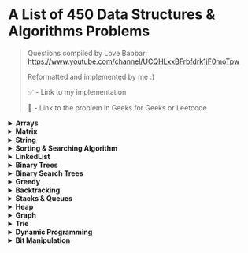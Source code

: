 # A List of 450 Data Structures & Algorithms Problems 

> Questions compiled by Love Babbar: https://www.youtube.com/channel/UCQHLxxBFrbfdrk1jF0moTpw 
> 
> Reformatted and implemented by me :)
> 
> ✅ - Link to my implementation
> 
> 🔗 - Link to the problem in Geeks for Geeks or Leetcode

<details>
  <summary><strong>Arrays</strong></summary>
  
  ### Array Problems
  
  - Reverse the array - [🔗 Problem](https://www.geeksforgeeks.org/write-a-program-to-reverse-an-array-or-string/)
  - Find the maximum and minimum element in an array
  - Find the "Kth" max and min element of an array
  - Given an array which consists of only 0, 1 and 2. Sort the array without using any sorting algo
  - Move all the negative elements to one side of the array 
  - Find the Union and Intersection of the two sorted arrays.
  - Write a program to cyclically rotate an array by one.
  - <strong>find Largest sum contiguous Subarray [V. IMP]</strong>
  - <strong>Minimise the maximum difference between heights [V.IMP]</strong>
  - Minimum no. of Jumps to reach end of an array
  - find duplicate in an array of N+1 Integers
  - Merge 2 sorted arrays without using Extra space.
  - <strong>Kadane's Algo [V.V.V.V.V IMP]</strong>
  - Merge Intervals
  - Next Permutation
  - Count Inversion
  - Best time to buy and Sell stock
  - find all pairs on integer array whose sum is equal to given number
  - find common elements In 3 sorted arrays
  - Rearrange the array in alternating positive and negative items with O(1) extra space
  - Find if there is any subarray with sum equal to 0
  - Find factorial of a large number
  - find maximum product subarray 
  - Find longest coinsecutive subsequence
  - Given an array of size n and a number k, fin all elements that appear more than " n/k " times.
  - Maximum profit by buying and selling a share atmost twice
  - Find whether an array is a subset of another array
  - Find the triplet that sum to a given value
  - Trapping Rain water problem
  - Chocolate Distribution problem
  - Smallest Subarray with sum greater than a given value
  - Three way partitioning of an array around a given value
  - Minimum swaps required bring elements less equal K together
  - Minimum no. of operations required to make an array palindrome
  - Median of 2 sorted arrays of equal size
  - Median of 2 sorted arrays of different size
  
</details>

<details>
  <summary><strong>Matrix</strong></summary>
  
  ### Matrix Problems
  
  - Spiral traversal on a Matrix
  - Search an element in a matriix
  - Find median in a row wise sorted matrix
  - Find row with maximum no. of 1's
  - Print elements in sorted order using row-column wise sorted matrix
  - Maximum size rectangle
  - Find a specific pair in matrix
  - Rotate matrix by 90 degrees
  - Kth smallest element in a row-cpumn wise sorted matrix
  - Common elements in all rows of a given matrix

</details>


<details>
  <summary><strong>String</strong></summary>
  
  ### String Problems
  
  - Reverse a String - [✅ Implementation](reverse-string.py)
  - Check whether a String is Palindrome or not
  - Find Duplicate characters in a string
  - Why strings are immutable in Java?
  - Write a Code to check whether one string is a rotation of another
  - Write a Program to check whether a string is a valid shuffle of two strings or not
  - Count and Say problem
  - Write a program to find the longest Palindrome in a string.[ Longest palindromic Substring]
  - Find Longest Recurring Subsequence in String
  - Print all Subsequences of a string.
  - Print all the permutations of the given string
  - Split the Binary string into two substring with equal 0’s and 1’s
  - <strong>Word Wrap Problem [VERY IMP]</strong>
  - <strong>EDIT Distance [Very Imp] </strong>
  - <strong>Find next greater number with same set of digits. [Very Very IMP]</strong>
  - <strong>Balanced Parenthesis problem.[Imp]</strong>
  - <strong>Word break Problem[ Very Imp]</strong>
  - Rabin Karp Algo
  - KMP Algo
  - Convert a Sentence into its equivalent mobile numeric keypad sequence.
  - Minimum number of bracket reversals needed to make an expression balanced.
  - Count All Palindromic Subsequence in a given String.
  - Count of number of given string in 2D character array
  - Search a Word in a 2D Grid of characters.
  - Boyer Moore Algorithm for Pattern Searching.
  - Converting Roman Numerals to Decimal
  - Longest Common Prefix
  - Number of flips to make binary string alternate
  - Find the first repeated word in string.
  - Minimum number of swaps for bracket balancing.
  - Find the longest common subsequence between two strings.
  - Program to generate all possible valid IP addresses from given  string.
  - Write a program tofind the smallest window that contains all characters of string itself.
  - Rearrange characters in a string such that no two adjacent are same
  - Minimum characters to be added at front to make string palindrome
  - Given a sequence of words, print all anagrams together
  - Find the smallest window in a string containing all characters of another string
  - Recursively remove all adjacent duplicates
  - String matching where one string contains wildcard characters
  - Function to find Number of customers who could not get a computer
  - Transform One String to Another using Minimum Number of Given Operation
  - Check if two given strings are isomorphic to each other
  - Recursively print all sentences that can be formed from list of word lists

</details>

<details>
  <summary><strong>Sorting & Searching Algorithm</strong></summary>
  
  ### Sorting & Searching Algorithm Problems
  
  - Find first and last positions of an element in a sorted array
  - Find a Fixed Point (Value equal to index) in a given array
  - Search in a rotated sorted array
  - square root of an integer
  - Maximum and minimum of an array using minimum number of comparisons
  - Optimum location of point to minimize total distance
  - Find the repeating and the missing
  - find majority element
  - Searching in an array where adjacent differ by at most k
  - find a pair with a given difference
  - find four elements that sum to a given value
  - maximum sum such that no 2 elements are adjacent
  - Count triplet with sum smaller than a given value
  - merge 2 sorted arrays
  - print all subarrays with 0 sum
  - Product array Puzzle
  - Sort array according to count of set bits
  - minimum no. of swaps required to sort the array
  - Bishu and Soldiers
  - Rasta and Kheshtak
  - Kth smallest number again
  - Find pivot element in a sorted array
  - K-th Element of Two Sorted Arrays
  - Aggressive cows
  - Book Allocation Problem
  - EKOSPOJ:
  - Job Scheduling Algo
  - Missing Number in AP
  - Smallest number with atleastn trailing zeroes infactorial
  - Painters Partition Problem:
  - ROTI-Prata SPOJ
  - DoubleHelix SPOJ
  - Subset Sums
  - Findthe inversion count
  - Implement Merge-sort in-place
  - Partitioning and Sorting Arrays with Many Repeated Entries
  
</details>

<details>
  <summary><strong>LinkedList</strong></summary>
  
  ### LinkedList Problems
  
  - Write a Program to reverse the Linked List. (Both Iterative and recursive)
  - <strong>Reverse a Linked List in group of Given Size. [Very Imp]</strong>
  - Write a program to Detect loop in a linked list.
  - Write a program to Delete loop in a linked list.
  - Find the starting point of the loop. 
  - Remove Duplicates in a sorted Linked List.
  - Remove Duplicates in a Un-sorted Linked List.
  - Write a Program to Move the last element to Front in a Linked List.
  - Add “1” to a number represented as a Linked List.
  - Add two numbers represented by linked lists.
  - Intersection of two Sorted Linked List.
  - Intersection Point of two Linked Lists.
  - <strong>Merge Sort For Linked lists.[Very Important]</strong>
  - <strong>Quicksort for Linked Lists.[Very Important]</strong>
  - Find the middle Element of a linked list.
  - Check if a linked list is a circular linked list.
  - Split a Circular linked list into two halves.
  - Write a Program to check whether the Singly Linked list is a palindrome or not.
  - Deletion from a Circular Linked List.
  - Reverse a Doubly Linked list.
  - Find pairs with a given sum in a DLL.
  - Count triplets in a sorted DLL whose sum is equal to given value “X”.
  - <strong>Sort a “k”sorted Doubly Linked list.[Very IMP]</strong>
  - Rotate DoublyLinked list by N nodes.
  - <strong>Rotate a Doubly Linked list in group of Given Size.[Very IMP]</strong>
  - Can we reverse a linked list in less than O(n) ?
  - Why Quicksort is preferred for. Arrays and Merge Sort for LinkedLists ?
  - Flatten a Linked List
  - Sort a LL of 0's, 1's and 2's
  - Clone a linked list with next and random pointer
  - Merge K sorted Linked list
  - Multiply 2 no. represented by LL
  - Delete nodes which have a greater value on right side
  - Segregate even and odd nodes in a Linked List
  - Program for n’th node from the end of a Linked List
  - Find the first non-repeating character from a stream of characters
  
</details>

<details>
  <summary><strong>Binary Trees</strong></summary>
  
  ### Binary Tree Problems

  - level order traversal
  - Reverse Level Order traversal
  - Height of a tree
  - Diameter of a tree
  - Mirror of a tree
  - Inorder Traversal of a tree both using recursion and Iteration
  - Preorder Traversal of a tree both using recursion and Iteration
  - Postorder Traversal of a tree both using recursion and Iteration
  - Left View of a tree
  - Right View of Tree
  - Top View of a tree
  - Bottom View of a tree
  - Zig-Zag traversal of a binary tree
  - Check if a tree is balanced or not
  - Diagnol Traversal of a Binary tree
  - Boundary traversal of a Binary tree
  - Construct Binary Tree from String with Bracket Representation
  - Convert Binary tree into Doubly Linked List
  - Convert Binary tree into Sum tree
  - Construct Binary tree from Inorder and preorder traversal
  - Find minimum swaps required to convert a Binary tree into BST
  - Check if Binary tree is Sum tree or not
  - Check if all leaf nodes are at same level or not
  - <strong>Check if a Binary Tree contains duplicate subtrees of size 2 or more [ IMP ]</strong>
  - Check if 2 trees are mirror or not
  - Sum of Nodes on the Longest path from root to leaf node 
  - <strong>Check if given graph is tree or not.  [ IMP ]</strong>
  - Find Largest subtree sum in a tree
  - Maximum Sum of nodes in Binary tree such that no two are adjacent 
  - Print all "K" Sum paths in a Binary tree
  - Find LCA in a Binary tree
  - Find distance between 2 nodes in a Binary tree
  - Kth Ancestor of node in a Binary tree
  - <strong>Find all Duplicate subtrees in a Binary tree [ IMP ]</strong>
  - Tree Isomorphism Problem

</details>

<details>
  <summary><strong>Binary Search Trees</strong></summary>
  
  ### Binary Search Tree Problems

  - Find a value in a BST
  - Deletion of a node in a BST
  - Find min and max value in a BST
  - Find inorder successor and inorder predecessor in a BST
  - Check if a tree is a BST or not
  - Populate Inorder successor of all nodes
  - Find LCA  of 2 nodes in a BST
  - Construct BST from preorder traversal
  - Convert Binary tree into BST
  - Convert a normal BST into a Balanced BST
  - <strong>Merge two BST [ V.V.V>IMP ]</strong>
  - Find Kth largest element in a BST
  - Find Kth smallest element in a BST
  - Count pairs from 2 BST whose sum is equal to given value "X"
  - Find the median of BST in O(n) time and O(1) space
  - Count BST ndoes that lie in a given range
  - Replace every element with the least greater element on its right
  - Given "n" appointments, find the conflicting appointments
  - Check preorder is valid or not
  - Check whether BST contains Dead end
  - <strong>Largest BST in a Binary Tree [ V.V.V.V.V IMP ]</strong>
  - Flatten BST to sorted list

</details>

<details>
  <summary><strong>Greedy</strong></summary>
  
  ### Greedy Problems

  - Activity Selection Problem
  - Job SequencingProblem
  - Huffman Coding
  - Water Connection Problem
  - Fractional Knapsack Problem
  - Greedy Algorithm to find Minimum number of Coins
  - Maximum trains for which stoppage can be provided
  - Minimum Platforms Problem
  - Buy Maximum Stocks if i stocks can be bought on i-th day
  - Find the minimum and maximum amount to buy all N candies
  - Minimize Cash Flow among a given set of friends who have borrowed money from each other
  - Minimum Cost to cut a board into squares
  - Check if it is possible to survive on Island
  - Find maximum meetings in one room
  - Maximum product subset of an array
  - Maximize array sum after K negations
  - Maximize the sum of arr[i]*i
  - Maximum sum of absolute difference of an array
  - Maximize sum of consecutive differences in a circular array
  - Minimum sum of absolute difference of pairs of two arrays
  - Program for Shortest Job First (or SJF) CPU Scheduling
  - Program for Least Recently Used (LRU) Page Replacement algorithm
  - Smallest subset with sum greater than all other elements
  - Chocolate Distribution Problem
  - DEFKIN -Defense of a Kingdom
  - DIEHARD -DIE HARD
  - GERGOVIA -Wine trading in Gergovia
  - Picking Up Chicks
  - CHOCOLA –Chocolate
  - ARRANGE -Arranging Amplifiers
  - K Centers Problem
  - Minimum Cost of ropes
  - Find smallest number with given number of digits and sum of digits
  - Rearrange characters in a string such that no two adjacent are same
  - Find maximum sum possible equal sum of three stacks  

</details>

<details>
  <summary><strong>Backtracking</strong></summary>
  
  ### Backtracking Problems

  - Rat in a maze Problem
  - Printing all solutions in N-Queen Problem
  - Word Break Problem using Backtracking
  - Remove Invalid Parentheses
  - Sudoku Solver
  - m Coloring Problem
  - Print all palindromic partitions of a string
  - Subset Sum Problem
  - The Knight’s tour problem
  - Tug of War
  - Find shortest safe route in a path with landmines
  - Combinational Sum
  - Find Maximum number possible by doing at-most K swaps
  - Print all permutations of a string 
  - Find if there is a path of more than k length from a source
  - Longest Possible Route in a Matrix with Hurdles
  - Print all possible paths from top left to bottom right of a mXn matrix
  - Partition of a set intoK subsets with equal sum
  - Find the K-th Permutation Sequence of first N natural numbers

</details>

<details>
  <summary><strong>Stacks & Queues</strong></summary>
  
  ### Stacks & Queues

  - Implement Stack from Scratch
  - Implement Queue from Scratch
  - Implement 2 stack in an array
  - find the middle element of a stack
  - Implement "N" stacks in an Array
  - Check the expression has valid or Balanced parenthesis or not.
  - Reverse a String using Stack
  - Design a Stack that supports getMin() in O(1) time and O(1) extra space.
  - Find the next Greater element
  - The celebrity Problem
  - Arithmetic Expression evaluation
  - Evaluation of Postfix expression
  - Implement a method to insert an element at its bottom without using any other data structure.
  - Reverse a stack using recursion
  - Sort a Stack using recursion
  - Merge Overlapping Intervals
  - Largest rectangular Area in Histogram
  - Length of the Longest Valid Substring
  - Expression contains redundant bracket or not
  - Implement Stack using Queue
  - Implement Stack using Deque
  - Stack Permutations (Check if an array is stack permutation of other)
  - Implement Queue using Stack  
  - Implement "n" queue in an array
  - Implement a Circular queue
  - LRU Cache Implementationa
  - Reverse a Queue using recursion
  - Reverse the first “K” elements of a queue
  - Interleave the first half of the queue with second half
  - Find the first circular tour that visits all Petrol Pumps
  - Minimum time required to rot all oranges
  - Distance of nearest cell having 1 in a binary matrix
  - First negative integer in every window of size “k”
  - Check if all levels of two trees are anagrams or not.
  - Sum of minimum and maximum elements of all subarrays of size “k”.
  - Minimum sum of squares of character counts in a given string after removing “k” characters.
  - Queue based approach or first non-repeating character in a stream.
  - Next Smaller Element

</details>

<details>
    <summary><strong>Heap</strong></summary>
  
  ### Heap Problems

  - Implement a Maxheap/MinHeap using arrays and recursion.
  - Sort an Array using heap. (HeapSort)
  - Maximum of all subarrays of size k.
  - “k” largest element in an array
  - Kth smallest and largest element in an unsorted array
  - <strong>Merge “K” sorted arrays. [ IMP ]</strong>
  - Merge 2 Binary Max Heaps
  - Kth largest sum continuous subarrays
  - Leetcode- reorganize strings
  - <strong>Merge “K” Sorted Linked Lists [V.IMP]</strong>
  - Smallest range in “K” Lists
  - Median in a stream of Integers
  - Check if a Binary Tree is Heap
  - Connect “n” ropes with minimum cost
  - Convert BST to Min Heap
  - Convert min heap to max heap
  - Rearrange characters in a string such that no two adjacent are same.
  - Minimum sum of two numbers formed from digits of an array

</details>

<details>
    <summary><strong>Graph</strong></summary>
  
  ### Graph Problems

  - Create a Graph, print it
  - Implement BFS algorithm 
  - Implement DFS Algo 
  - Detect Cycle in Directed Graph using BFS/DFS Algo 
  - Detect Cycle in UnDirected Graph using BFS/DFS Algo 
  - Search in a Maze
  - Minimum Step by Knight
  - flood fill algo
  - Clone a graph
  - Making wired Connections    
  - word Ladder 
  - Dijkstra algo
  - Implement Topological Sort 
  - Minimum time taken by each job to be completed given by a Directed Acyclic Graph
  - Find whether it is possible to finish all tasks or not from given dependencies
  - Find the no. of Isalnds
  - Given a sorted Dictionary of an Alien Language, find order of characters
  - Implement Kruksal’sAlgorithm
  - Implement Prim’s Algorithm
  - Total no. of Spanning tree in a graph
  - Implement Bellman Ford Algorithm
  - Implement Floyd warshallAlgorithm
  - Travelling Salesman Problem
  - Graph ColouringProblem
  - Snake and Ladders Problem
  - Find bridge in a graph
  - Count Strongly connected Components(Kosaraju Algo)
  - Check whether a graph is Bipartite or Not
  - Detect Negative cycle in a graph
  - Longest path in a Directed Acyclic Graph
  - Journey to the Moon
  - Cheapest Flights Within K Stops
  - Oliver and the Game
  - Water Jug problem using BFS
  - Water Jug problem using BFS
  - Find if there is a path of more thank length from a source
  - M-ColouringProblem
  - Minimum edges to reverse o make path from source to destination
  - Paths to travel each nodes using each edge(Seven Bridges)
  - Vertex Cover Problem
  - Chinese Postman or Route Inspection
  - Number of Triangles in a Directed and Undirected Graph
  - Minimise the cashflow among a given set of friends who have borrowed money from each other
  - Two Clique Problem

</details>

<details>
    <summary><strong>Trie</strong></summary>
  
  ### Trie Problems

  - Construct a trie from scratch
  - Find shortest unique prefix for every word in a given list
  - Word Break Problem | (Trie solution)
  - Given a sequence of words, print all anagrams together
  - Implement a Phone Directory
  - Print unique rows in a given boolean matrix

</details>

<details>
    <summary><strong>Dynamic Programming</strong></summary>
  
  ### Dynamic Programming Problems
    
  - Coin ChangeProblem
  - Knapsack Problem
  - Binomial CoefficientProblem
  - Permutation CoefficientProblem
  - Program for nth Catalan Number
  - Matrix Chain Multiplication
  - Edit Distance
  - Subset Sum Problem
  - Friends Pairing Problem
  - Gold Mine Problem
  - Assembly Line SchedulingProblem
  - Painting the Fenceproblem
  - Maximize The Cut Segments
  - Longest Common Subsequence
  - Longest Repeated Subsequence
  - Longest Increasing Subsequence
  - Space Optimized Solution of LCS
  - LCS (Longest Common Subsequence) of three strings
  - Maximum Sum Increasing Subsequence
  - Count all subsequences having product less than K
  - Longest subsequence such that difference between adjacent is one
  - Maximum subsequence sum such that no three are consecutive
  - Egg Dropping Problem
  - Maximum Length Chain of Pairs
  - Maximum size square sub-matrix with all 1s
  - Maximum sum of pairs with specific difference
  - Min Cost PathProblem
  - Maximum difference of zeros and ones in binary string
  - Minimum number of jumps to reach end
  - Minimum cost to fill given weight in a bag
  - Minimum removals from array to make max –min <= K
  - Longest Common Substring
  - Count number of ways to reacha given score in a game
  - Count Balanced Binary Trees of Height 
  - <strong>LargestSum Contiguous Subarray [V>V>V>V IMP ]</strong>
  - Smallest sum contiguous subarray
  - Unbounded Knapsack (Repetition of items allowed)
  - Word Break Problem
  - Largest Independent Set Problem
  - Partition problem
  - Longest Palindromic Subsequence
  - Count All Palindromic Subsequence in a given String
  - Longest Palindromic Substring
  - Longest alternating subsequence
  - Weighted Job Scheduling
  - Coin game winner where every player has three choices
  - <strong>Count Derangements (Permutation such that no element appears in its original position) [ IMPORTANT ]</strong>
  - <strong>Maximum profit by buying and selling a share at most twice [ IMP ]</strong>
  - Optimal Strategy for a Game
  - Optimal Binary Search Tree
  - Palindrome PartitioningProblem
  - Word Wrap Problem
  - <strong>Mobile Numeric Keypad Problem [ IMP ]</strong>
  - Boolean Parenthesization Problem
  - Largest rectangular sub-matrix whose sum is 0
  - <strong>Largest area rectangular sub-matrix with equal number of 1’s and 0’s [ IMP ]</strong>
  - Maximum sum rectangle in a 2D matrix
  - Maximum profit by buying and selling a share at most k times
  - Find if a string is interleaved of two other strings
  - Maximum Length of Pair Chain

</details>

<details>
    <summary><strong>Bit Manipulation</strong></summary>
  
  ### Bit Manipulation Problems
    
  - Count set bits in an integer
  - Find the two non-repeating elements in an array of repeating elements
  - Count number of bits to be flipped to convert A to B
  - Count total set bits in all numbers from 1 to n
  - Program to find whether a no is power of two
  - Find position of the only set bit
  - Copy set bits in a range
  - Divide two integers without using multiplication, division and mod operator
  - Calculate square of a number without using *, / and pow()
  - Power Set

</details>
